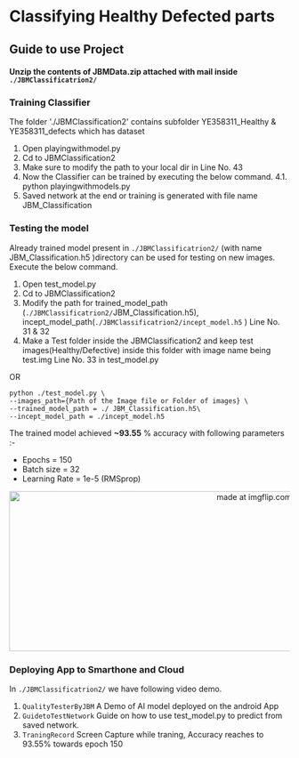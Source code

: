 
# Classifying Healthy Defected parts

## Guide to use Project

#### Unzip the contents of JBMData.zip attached with mail inside `./JBMClassificatrion2/`

###  Training Classifier
The folder  './JBMClassification2' contains subfolder YE358311_Healthy & YE358311_defects which has dataset
1.	Open playingwithmodel.py
2.	Cd to JBMClassification2 
3.	Make sure to modify the path to your local dir in Line No. 43
4.	Now the Classifier can be trained by executing the below command.
	4.1.	python playingwithmodels.py
5.	Saved network at the end or training is generated with file name JBM_Classification

###  Testing the model
Already trained model present in `./JBMClassificatrion2/`  (with name JBM_Classification.h5 )directory can be used for testing on new images. Execute the below command.
1. Open test_model.py
2. Cd to JBMClassification2
3. Modify the path for trained_model_path (`./JBMClassificatrion2/`JBM_Classification.h5), incept_model_path(`./JBMClassificatrion2/incept_model.h5`  ) Line No. 31 & 32
4. Make a Test folder inside the JBMClassification2 and keep test images(Healthy/Defective) inside this folder with image name being test.img Line No. 33 in test_model.py

OR 
```
python ./test_model.py \
--images_path={Path of the Image file or Folder of images} \
--trained_model_path = ./ JBM_Classification.h5\
--incept_model_path = ./incept_model.h5
```

The trained model achieved **~93.55** % accuracy with following parameters :- 
- Epochs = 150
- Batch size = 32
- Learning Rate = 1e-5 (RMSprop)

<div align="center">
<a href="https://imgflip.com/i/30cbgd"><img width="864" height="288" src="https://i.imgflip.com/30cbgd.jpg" title="made at imgflip.com"/></a>
</div>

### Deploying App to Smarthone and Cloud
In `./JBMClassificatrion2/` we have following video demo.
1. `QualityTesterByJBM` A Demo of AI model deployed on the android App
2. `GuidetoTestNetwork` Guide on how to use test_model.py to predict from saved network.
3. `TraningRecord`  Screen Capture while traning, Accuracy reaches to 93.55% towards epoch 150
